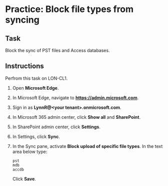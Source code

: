 # Practice: Block file types from syncing

## Task

Block the sync of PST files and Access databases.

## Instructions

Perfrom this task on LON-CL1.

1. Open **Microsoft Edge**.
1. In Microsoft Edge, navigate to **https://admin.microsoft.com**.
1. Sign in as **LynnR@\<your tenant\>.onmicrosoft.com**.
1. In Microsoft 365 admin center, click **Show all** and **SharePoint**.
1. In SharePoint admin center, click **Settings**.
1. In Settings, click **Sync**.
1. In the Sync pane, activate **Block upload of specific file types**. In the text area below type:

    ````text
    pst
    mdb
    accdb
    ````

    Click **Save**.
